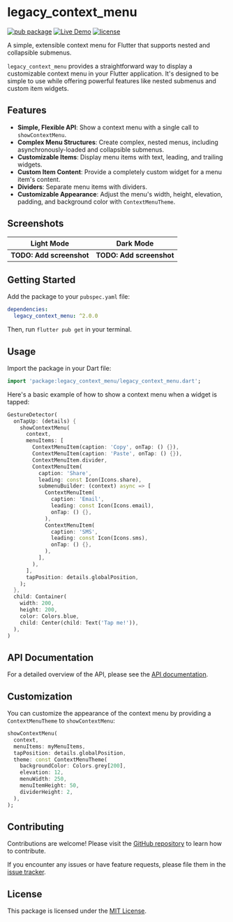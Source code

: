 # legacy_context_menu

[![pub package](https://img.shields.io/pub/v/legacy_context_menu.svg)](https://pub.dev/packages/legacy_context_menu)
[![Live Demo](https://img.shields.io/badge/live-demo-brightgreen)](https://barneysspeedshop.github.io/legacy_context_menu/)
[![license](https://img.shields.io/badge/license-MIT-blue.svg)](https://opensource.org/licenses/MIT)

A simple, extensible context menu for Flutter that supports nested and collapsible submenus.

`legacy_context_menu` provides a straightforward way to display a customizable context menu in your Flutter application. It's designed to be simple to use while offering powerful features like nested submenus and custom item widgets.

## Features

*   **Simple, Flexible API**: Show a context menu with a single call to `showContextMenu`.
*   **Complex Menu Structures**: Create complex, nested menus, including asynchronously-loaded and collapsible submenus.
*   **Customizable Items**: Display menu items with text, leading, and trailing widgets.
*   **Custom Item Content**: Provide a completely custom widget for a menu item's content.
*   **Dividers**: Separate menu items with dividers.
*   **Customizable Appearance**: Adjust the menu's width, height, elevation, padding, and background color with `ContextMenuTheme`.

## Screenshots

| Light Mode | Dark Mode |
| :---: | :---: |
| **TODO: Add screenshot** | **TODO: Add screenshot** |

## Getting Started

Add the package to your `pubspec.yaml` file:

```yaml
dependencies:
  legacy_context_menu: ^2.0.0
```

Then, run `flutter pub get` in your terminal.

## Usage

Import the package in your Dart file:

```dart
import 'package:legacy_context_menu/legacy_context_menu.dart';
```

Here's a basic example of how to show a context menu when a widget is tapped:

```dart
GestureDetector(
  onTapUp: (details) {
    showContextMenu(
      context,
      menuItems: [
        ContextMenuItem(caption: 'Copy', onTap: () {}),
        ContextMenuItem(caption: 'Paste', onTap: () {}),
        ContextMenuItem.divider,
        ContextMenuItem(
          caption: 'Share',
          leading: const Icon(Icons.share),
          submenuBuilder: (context) async => [
            ContextMenuItem(
              caption: 'Email',
              leading: const Icon(Icons.email),
              onTap: () {},
            ),
            ContextMenuItem(
              caption: 'SMS',
              leading: const Icon(Icons.sms),
              onTap: () {},
            ),
          ],
        ),
      ],
      tapPosition: details.globalPosition,
    );
  },
  child: Container(
    width: 200,
    height: 200,
    color: Colors.blue,
    child: Center(child: Text('Tap me!')),
  ),
)
```

## API Documentation

For a detailed overview of the API, please see the [API documentation](https://pub.dev/documentation/legacy_context_menu/latest/).

## Customization

You can customize the appearance of the context menu by providing a `ContextMenuTheme` to `showContextMenu`:

```dart
showContextMenu(
  context,
  menuItems: myMenuItems,
  tapPosition: details.globalPosition,
  theme: const ContextMenuTheme(
    backgroundColor: Colors.grey[200],
    elevation: 12,
    menuWidth: 250,
    menuItemHeight: 50,
    dividerHeight: 2,
  ),
);
```

## Contributing

Contributions are welcome! Please visit the [GitHub repository](https://github.com/your-username/legacy_context_menu) to learn how to contribute.

If you encounter any issues or have feature requests, please file them in the [issue tracker](https://github.com/your-username/legacy_context_menu/issues).

## License

This package is licensed under the [MIT License](https://opensource.org/licenses/MIT).